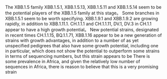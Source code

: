 The XBB.1.5 family XBB.1.5.1, XBB.1.5.13, XBB.1.5.11 and XBB.1.5.14 seem to be the potential players of the XBB.1.5 family at this stage。
Some branches in XBB.1.5.1 seem to be worth specifying.
XBB.1.9.1 and XBB.1.9.2 are growing rapidly, in addition to XBB.1.11.1.
CH.1.1.1 and CH.1.1.11, DV.1, DV.3 in CH.1.1 appear to have a high growth potential。
New potential strains, designated in recent times CH.1.1.15, BQ.1.1.71, XBB.1.16 appear to be a new generation of strains with growth advantages, in addition to a number of as yet unspecified pedigrees that also have some growth potential, including one in particular, which does not show the potential to outperform some strains in terms of sequencing numbers, but this strain appears to be There is some prevalence in Africa, and given the relatively low number of sequences in Africa, there is reason to believe that this is a very promising strain








